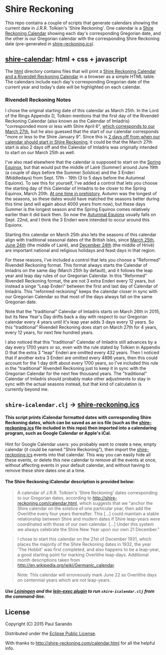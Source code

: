 Shire Reckoning
===============

This repo contains a couple of scripts that generate calendars showing the current date in J.R.R. Tolkien's 'Shire Reckoning'.
One calendar is a [Shire Reckoning Calendar](http://psarando.github.io/shire-reckoning) showing each day's corresponding Gregorian date,
and the other is our Gregorian calendar with the corresponding Shire Reckoning date (pre-generated in [shire-reckoning.ics](shire-reckoning.ics)).

## [shire-calendar](http://psarando.github.io/shire-reckoning): html + css + javascript

The [html](html) directory contains files that will print a
[Shire Reckoning Calendar and a Rivendell Reckoning Calendar](http://psarando.github.io/shire-reckoning)
in a browser as a simple HTML table.
The calendars include each day's corresponding Gregorian date of the current year and today's date will be highlighted on each calendar.

### Rivendell Reckoning Notes

I chose the original starting date of this calendar as March 25th.
In the Lord of the Rings Appendix D, Tolkien mentions that the first day of the Rivendell Reckoning
Calendar (also known as the Calendar of Imladris)
"corresponded more or less with Shire April 6",
[which corresponds to our March 27th](http://shire-reckoning.com/calendar.html),
but he also guessed that the start of our calendar corresponds "more or less to the Shire January 9".
Since this is [2 days off from when our calendar should start in Shire Reckoning](http://shire-reckoning.com/calendar.html),
it could be that the March 27th start is also 2 days off and the Calendar of Imladris was originally
intended to start on our March 25th as well.

I've also read elsewhere that the calendar is supposed to start on the [Spring Equinox](http://en.wikipedia.org/wiki/Equinox),
but that would put the middle of Lairë (Summer) around June 19th (a couple of days before the Summer Solstice)
and the 3 Enderi (Middledays) from Sept. 17th - 19th (3 to 5 days before the Autumnal Equionx).
To see this for yourself, I've added a control that lets you choose the starting day of this
Calendar of Imladris to be closer to the Spring Equinox, March 20th.
[At one time in prehistory](http://www.sym454.org/seasons/), Autumn was the longest of the seasons,
so these dates would have matched the seasons better during this time (and will again about 4000 years from now),
but these days Summer is the longest season and the Spring Equinox comes relatively earlier than it did back then.
So now the [Autumnal Equionx](http://en.wikipedia.org/wiki/Equinox) usually falls on Sept. 22nd,
and I think the 3 Enderi were intended to occur around this Equionx.

Starting this calendar on March 25th also lets the seasons of this calendar align with traditional seasonal dates of the British Isles,
since [March 25th](https://en.wikipedia.org/wiki/March_25#Holidays_and_observances),
[June 24th](https://en.wikipedia.org/wiki/Midsummer#United_Kingdom) (the middle of Lairë),
and [December 24th](https://en.wikipedia.org/wiki/Christmas_Eve) (the middle of Hrívë)
are important national and religious holidays and feast days in that region.

For these reasons, I've included a control that lets you choose a "Reformed" Rivendell Reckoning format.
This format always starts the Calendar of Imladris on the same day (March 25th by default), and it
follows the leap year and leap day rules of our Gregorian Calendar.
In this "Reformed" Rivendell Reckoning format, the are not 3 extra Enderi every 12 years,
but instead a singe "Leap Enderi" between the first and last day of Calendar of Imladris.
This "reformed reckoning" keeps the calendar closer in sync with our Gregorian Calendar so that most
of the days always fall on the same Gregorian date.

Note that the "traditional" Calendar of Imladris starts on March 26th in 2015, but its New Year's Day drifts
back a day with respect to our Gregorian calendar every 4 years until it's leap year adds 3 days every 12 years.
So this "traditional" Rivendell Reckoning does start on March 27th for 4 years, every 12 years, for next few hundred years.

I also noticed that this "traditional" Calendar of Imladris still advances by a day every 1700 years or so,
even with the rule stated by Tolkien in Appendix D that the extra 3 "leap" Enderi are omitted every 432 years.
Then I noticed that if another extra 3 Enderi are omitted every 4896 years,
then this could account for the 1 day drift about every 1700 years,
so I've included this rule in the "traditional" Rivendell Reckoning just to keep it in sync with the
Gregorian Calendar for the next few thousand years.
The "traditional" Calendar of Imladris should probably make other adjustments to stay
in sync with the actual seasons instead, but that kind of calculation is currently beyond me.


## `shire-icalendar.clj` -> [shire-reckoning.ics](shire-reckoning.ics)

#### This script prints iCalendar formatted dates with corresponding Shire Reckoning dates, which can be saved as an ics file (such as the [shire-reckoning.ics](shire-reckoning.ics) file included in this repo) then imported into a calendaring program, such as Google Calendar or Apple's iCal.
Hint for Google Calendar users: you probably want to create a new, empty calendar (it could be named "Shire Reckoning"), then import the [shire-reckoning.ics](shire-reckoning.ics) events into that calendar.
This way you can easily hide all these events, or delete this new calendar to remove all the events at once, without affecting events in your default calendar, and without having to remove these shire dates one at a time.

#### The Shire Reckoning iCalendar description is provided below:

> A calendar of J.R.R. Tolkien's 'Shire Reckoning' dates corresponding to our Gregorian dates, according to http://shire-reckoning.com/calendar.html, which suggests that we "anchor the Shire calendar on the solstice of one particular year, then add the Overlithe every four years thereafter. This [...] could maintain a stable relationship between Shire and modern dates if Shire leap-years were coordinated with those of our own calendar. [...] Under this system we always celebrate the Shire New Year upon our own 21 December."

> I chose to start this calendar on the 21st of December 1931, which places the majority of the Shire Reckoning dates in 1932, the year 'The Hobbit' was first completed, and also happens to be a leap-year, a good starting point for marking Overlithe leap-days. Additional month descriptions taken from http://en.wikipedia.org/wiki/Germanic_calendar.

> Note: This calendar will erroneously mark June 22 as Overlithe days on centennial years which are not leap-years.

##### Use [Leiningen](http://leiningen.org) and the [lein-exec plugin](https://github.com/kumarshantanu/lein-exec) to run `shire-icalendar.clj` from the command-line.

## License

Copyright (C) 2015 Paul Sarando

Distributed under the [Eclipse Public License](http://www.eclipse.org/legal/epl-v10.html).

With thanks to http://shire-reckoning.com/calendar.html for all the helpful info.
